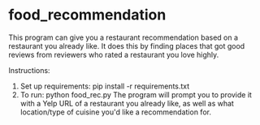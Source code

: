 # food_recommendation
This program can give you a restaurant recommendation based on a restaurant you already like. It does this by finding places that got good reviews from reviewers who rated a restaurant you love highly.

Instructions:
1) Set up requirements: pip install -r requirements.txt
2) To run: python food_rec.py
The program will prompt you to provide it with a Yelp URL of a restaurant you already like, as well as what location/type of cuisine you'd like a recommendation for.  
